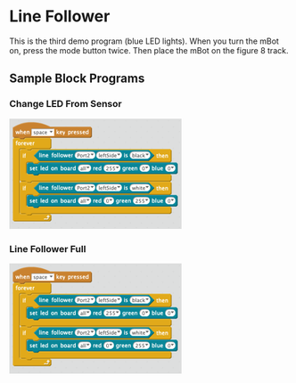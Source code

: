 # Line Follower

This is the third demo program (blue LED lights).  When you turn the
mBot on, press the mode button twice.  Then place the mBot on the figure
8 track.

## Sample Block Programs

### Change LED From Sensor
![Line Follower Test](./img/line-followers.png)

### Line Follower Full
![Line Follower Full](./img/line-followers.png)

